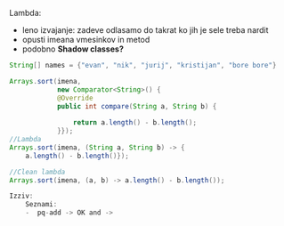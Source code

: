 Lambda:
 - leno izvajanje: zadeve odlasamo do takrat ko jih je sele treba nardit
 - opusti imeana vmesinkov in metod 
 - podobno **Shadow classes?**
```java
String[] names = {"evan", "nik", "jurij", "kristijan", "bore bore"}

Arrays.sort(imena, 
			new Comparator<String>() {
			@Override
			public int compare(String a, String b) {
	
				return a.length() - b.length();
			}});
//Lambda			
Arrays.sort(imena, (String a, String b) -> {
	a.length() - b.length()});

//Clean lambda
Arrays.sort(imena, (a, b) -> a.length() - b.length());

Izziv:
	Seznami:
	-  pq-add -> OK and -> 
	                